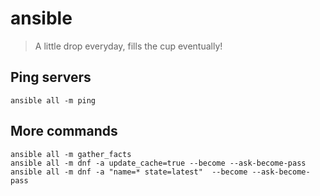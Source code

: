 # ansible

> A little drop everyday, fills the cup eventually!

## Ping servers
```
ansible all -m ping
```

## More commands
```
ansible all -m gather_facts
ansible all -m dnf -a update_cache=true --become --ask-become-pass
ansible all -m dnf -a "name=* state=latest"  --become --ask-become-pass
```